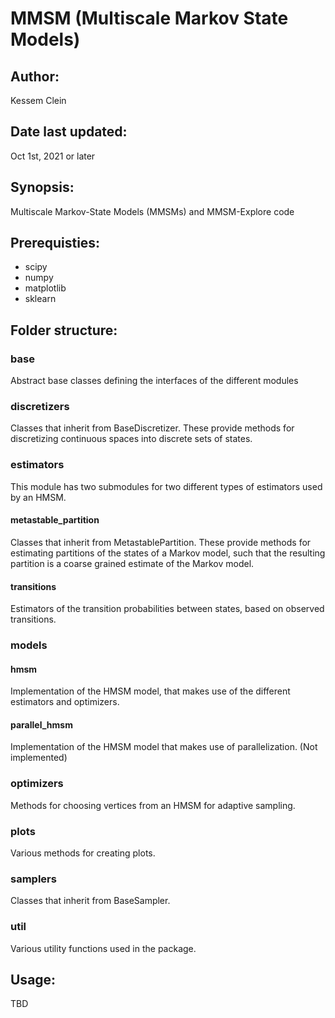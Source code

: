 # MMSM (Multiscale Markov State Models)

## Author: 
Kessem Clein

## Date last updated:
Oct 1st, 2021 or later

## Synopsis: 
Multiscale Markov-State Models (MMSMs) and MMSM-Explore code

## Prerequisties: 
* scipy
* numpy
* matplotlib
* sklearn

## Folder structure:
### base
Abstract base classes defining the interfaces of the different modules

### discretizers
Classes that inherit from BaseDiscretizer. These provide methods for discretizing continuous spaces into discrete sets of states.

### estimators
This module has two submodules for two different types of estimators used by an HMSM.
#### metastable_partition
Classes that inherit from MetastablePartition. These provide methods for estimating partitions of the states of a Markov model, such that the resulting partition is a coarse grained estimate of the Markov model.
#### transitions
Estimators of the transition probabilities between states, based on observed transitions.

### models
#### hmsm
Implementation of the HMSM model, that makes use of the different estimators and optimizers.
#### parallel_hmsm
Implementation of the HMSM model that makes use of parallelization. (Not implemented)

### optimizers
Methods for choosing vertices from an HMSM for adaptive sampling.

### plots
Various methods for creating plots.

### samplers
Classes that inherit from BaseSampler.

### util
Various utility functions used in the package.

## Usage:
TBD

